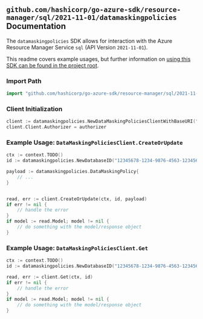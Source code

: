 
## `github.com/hashicorp/go-azure-sdk/resource-manager/sql/2021-11-01/datamaskingpolicies` Documentation

The `datamaskingpolicies` SDK allows for interaction with the Azure Resource Manager Service `sql` (API Version `2021-11-01`).

This readme covers example usages, but further information on [using this SDK can be found in the project root](https://github.com/hashicorp/go-azure-sdk/tree/main/docs).

### Import Path

```go
import "github.com/hashicorp/go-azure-sdk/resource-manager/sql/2021-11-01/datamaskingpolicies"
```


### Client Initialization

```go
client := datamaskingpolicies.NewDataMaskingPoliciesClientWithBaseURI("https://management.azure.com")
client.Client.Authorizer = authorizer
```


### Example Usage: `DataMaskingPoliciesClient.CreateOrUpdate`

```go
ctx := context.TODO()
id := datamaskingpolicies.NewDatabaseID("12345678-1234-9876-4563-123456789012", "example-resource-group", "serverValue", "databaseValue")

payload := datamaskingpolicies.DataMaskingPolicy{
	// ...
}


read, err := client.CreateOrUpdate(ctx, id, payload)
if err != nil {
	// handle the error
}
if model := read.Model; model != nil {
	// do something with the model/response object
}
```


### Example Usage: `DataMaskingPoliciesClient.Get`

```go
ctx := context.TODO()
id := datamaskingpolicies.NewDatabaseID("12345678-1234-9876-4563-123456789012", "example-resource-group", "serverValue", "databaseValue")

read, err := client.Get(ctx, id)
if err != nil {
	// handle the error
}
if model := read.Model; model != nil {
	// do something with the model/response object
}
```
